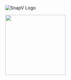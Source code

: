 ![SnapV Logo](/SnapV.jpg)



<a href="https://forum.snap.berkeley.edu/t/snapv"><img width="190" src="https://img.shields.io/badge/-Download For Free ⟱-Green"></a>
